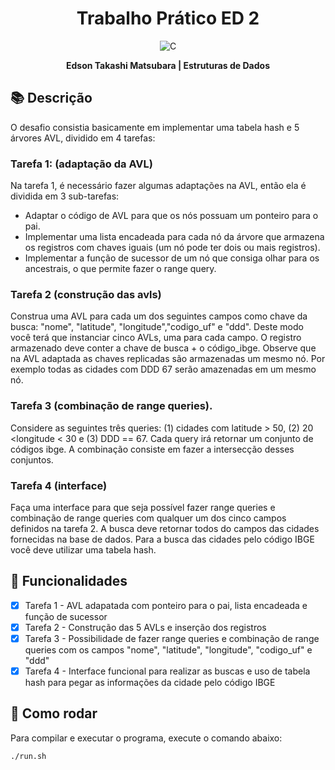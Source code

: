 <h1 align='center'> Trabalho Prático ED 2 </h1>

<p align='center'>
<img alt="C" src="https://img.shields.io/badge/C-555555?style=flat&logo=c&logoColor=white">
</p>

<p align="center">
    <b>Edson Takashi Matsubara | Estruturas de Dados</b>
</p>

## 📚 Descrição

O desafio consistia basicamente em implementar uma tabela hash e 5 árvores AVL, dividido em 4 tarefas:

### Tarefa 1: (adaptação da AVL)

Na tarefa 1, é necessário fazer algumas adaptações na AVL, então ela é dividida em 3 sub-tarefas:

- Adaptar o código de AVL para que os nós possuam um ponteiro para o pai.
- Implementar uma lista encadeada para cada nó da árvore que armazena os registros com chaves iguais (um nó pode ter dois ou mais registros).
- Implementar a função de sucessor de um nó que consiga olhar para os ancestrais, o que permite fazer o range query.

### Tarefa 2 (construção das avls)

Construa uma AVL para cada um dos seguintes campos como chave da busca: "nome", "latitude", "longitude","codigo_uf" e "ddd". Deste modo você terá que instanciar cinco AVLs, uma para cada campo. O registro armazenado deve conter a chave de busca + o código_ibge. Observe que na AVL adaptada as chaves replicadas são armazenadas um mesmo nó. Por exemplo todas as cidades com DDD 67 serão amazenadas em um mesmo nó.

### Tarefa 3 (combinação de range queries).

Considere as seguintes três queries: (1) cidades com latitude > 50, (2) 20 <longitude < 30 e (3) DDD == 67. Cada query irá retornar um conjunto de códigos ibge. A combinação consiste em fazer a intersecção desses conjuntos.

### Tarefa 4 (interface)

Faça uma interface para que seja possível fazer range queries e combinação de range queries com qualquer um dos cinco campos definidos na tarefa 2. A busca deve retornar todos do campos das cidades fornecidas na base de dados. Para a busca das cidades pelo código IBGE você deve utilizar uma tabela hash.

## 🚀 Funcionalidades

- [x] Tarefa 1 - AVL adapatada com ponteiro para o pai, lista encadeada e função de sucessor
- [x] Tarefa 2 - Construção das 5 AVLs e inserção dos registros
- [x] Tarefa 3 - Possibilidade de fazer range queries e combinação de range queries com os campos "nome", "latitude", "longitude", "codigo_uf" e "ddd"
- [x] Tarefa 4 - Interface funcional para realizar as buscas e uso de tabela hash para pegar as informações da cidade pelo código IBGE

## 📝 Como rodar

Para compilar e executar o programa, execute o comando abaixo:

```bash
./run.sh
```
